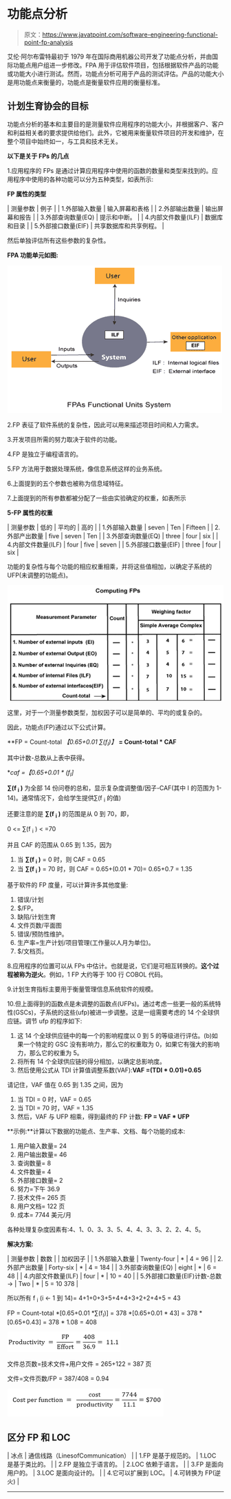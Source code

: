 # 功能点分析

> 原文：<https://www.javatpoint.com/software-engineering-functional-point-fp-analysis>

艾伦·阿尔布雷特最初于 1979 年在国际商用机器公司开发了功能点分析，并由国际功能点用户组进一步修改。FPA 用于评估软件项目，包括根据软件产品的功能或功能大小进行测试。然而，功能点分析可用于产品的测试评估。产品的功能大小是用功能点来衡量的，功能点是衡量软件应用的衡量标准。

## 计划生育协会的目标

功能点分析的基本和主要目的是测量软件应用程序的功能大小，并根据客户、客户和利益相关者的要求提供给他们。此外，它被用来衡量软件项目的开发和维护，在整个项目中始终如一，与工具和技术无关。

**以下是关于 FPs 的几点**

1.应用程序的 FPs 是通过计算应用程序中使用的函数的数量和类型来找到的。应用程序中使用的各种功能可以分为五种类型，如表所示:

**FP 属性的类型**

| 测量参数 | 例子 |
| 1.外部输入数量 | 输入屏幕和表格 |
| 2.外部输出数量 | 输出屏幕和报告 |
| 3.外部查询数量(EQ) | 提示和中断。 |
| 4.内部文件数量(ILF) | 数据库和目录 |
| 5.外部接口数量(EIF) | 共享数据库和共享例程。 |

然后单独评估所有这些参数的复杂性。

**FPA 功能单元如图:**

![Functional Point (FP) Analysis](img/c5ed654cd8fb83c2b363e5519cd9a0e2.png)

2.FP 表征了软件系统的复杂性，因此可以用来描述项目时间和人力需求。

3.开发项目所需的努力取决于软件的功能。

4.FP 是独立于编程语言的。

5.FP 方法用于数据处理系统，像信息系统这样的业务系统。

6.上面提到的五个参数也被称为信息域特征。

7.上面提到的所有参数都被分配了一些由实验确定的权重，如表所示

**5-FP 属性的权重**

| 测量参数 | 低的 | 平均的 | 高的 |
| 1.外部输入数量 | seven | Ten | Fifteen |
| 2.外部产出数量 | five | seven | Ten |
| 3.外部查询数量(EQ) | three | four | six |
| 4.内部文件数量(ILF) | four | five | seven |
| 5.外部接口数量(EIF) | three | four | six |

功能的复杂性与每个功能的相应权重相乘，并将这些值相加，以确定子系统的 UFP(未调整的功能点)。

![Functional Point (FP) Analysis](img/9eaed64020e68bbad366b4379b6fb4dc.png)

这里，对于一个测量参数类型，加权因子可以是简单的、平均的或复杂的。

因此，功能点(FP)通过以下公式计算。

**FP = Count-total *【0.65+0.01 *∑(f<sub>I</sub>)】**
**= Count-total * CAF**

其中计数-总数从上表中获得。

**caf =【0.65+0.01 * *(f<sub>I</sub>]**

**∑(f <sub>i</sub> )** 为全部 14 份问卷的总和，显示复杂度调整值/因子-CAF(其中 I 的范围为 1-14)。通常情况下，会给学生提供∑(f <sub>i</sub> 的值)

还要注意的是 **∑(f <sub>i</sub> )** 的范围是从 0 到 70，即，

0 <= ∑(f <sub>i</sub> ) < =70

并且 CAF 的范围从 0.65 到 1.35，因为

1.  当 **∑(f <sub>i</sub> )** = 0 时，则 CAF = 0.65
2.  当 **∑(f <sub>i</sub> )** = 70 时，则 CAF = 0.65+(0.01 * 70)= 0.65+0.7 = 1.35

基于软件的 FP 度量，可以计算许多其他度量:

1.  错误/计划
2.  $/FP。
3.  缺陷/计划生育
4.  文件页数/平面图
5.  错误/预防性维护。
6.  生产率=生产计划/项目管理(工作量以人月为单位)。
7.  $/文档页。

8.应用程序的位置可以从 FPs 中估计。也就是说，它们是可相互转换的。**这个过程被称为逆火**。例如，1 FP 大约等于 100 行 COBOL 代码。

9.计划生育指标主要用于衡量管理信息系统软件的规模。

10.但上面得到的函数点是未调整的函数点(UFPs)。通过考虑一些更一般的系统特性(GSCs)，子系统的这些(ufp)被进一步调整。这是一组需要考虑的 14 个全球供应链。调节 ufp 的程序如下:

1.  这 14 个全球供应链中的每一个的影响程度以 0 到 5 的等级进行评估。(b)如果一个特定的 GSC 没有影响力，那么它的权重取为 0，如果它有强大的影响力，那么它的权重为 5。
2.  将所有 14 个全球供应链的得分相加，以确定总影响度。
3.  然后使用公式从 TDI 计算值调整系数(VAF):**VAF =(TDI * 0.01)+0.65**

请记住，VAF 值在 0.65 到 1.35 之间，因为

1.  当 TDI = 0 时，VAF = 0.65
2.  当 TDI = 70 时，VAF = 1.35
3.  然后，VAF 与 UFP 相乘，得到最终的 FP 计数: **FP = VAF * UFP**

**示例:**计算以下数据的功能点、生产率、文档、每个功能的成本:

1.  用户输入数量= 24
2.  用户输出数量= 46
3.  查询数量= 8
4.  文件数量= 4
5.  外部接口数量= 2
6.  努力=下午 36.9
7.  技术文件= 265 页
8.  用户文档= 122 页
9.  成本= 7744 美元/月

各种处理复杂度因素有:4、1、0、3、3、5、4、4、3、3、2、2、4、5。

**解决方案:**

| 测量参数 | 数数 |  | 加权因子 |
| 1.外部输入数量 | Twenty-four | * | 4 = 96 |
| 2.外部产出数量 | Forty-six | * | 4 = 184 |
| 3.外部查询数量(EQ) | eight | * | 6 = 48 |
| 4.内部文件数量(ILF) | four | * | 10 = 40 |
| 5.外部接口数量(EIF)计数-总数→ | Two | * | 5 = 10
378 |

所以所有 f <sub>i</sub> (i ← 1 到 14)= 4+1+0+3+5+4+4+3+2+2+4+5 = 43

FP = Count-total *[0.65+0.01 *∑(f<sub>I</sub>)]
= 378 *[0.65+0.01 * 43]
= 378 *[0.65+0.43]
= 378 * 1.08 = 408

![Functional Point (FP) Analysis](img/ba2e667255e6f22aa689c4a67ca52c50.png)

文件总页数=技术文件+用户文件
= 265+122 = 387 页

文件=文件页数/FP
= 387/408 = 0.94

![Functional Point (FP) Analysis](img/7b116c70419300c169f7ca9da9606ed0.png)

## 区分 FP 和 LOC

| 冰点 | 通信线路（LinesofCommunication） |
| 1.FP 是基于规范的。 | 1.LOC 是基于类比的。 |
| 2.FP 是独立于语言的。 | 2.LOC 依赖于语言。 |
| 3.FP 是面向用户的。 | 3.LOC 是面向设计的。 |
| 4.它可以扩展到 LOC。 | 4.可转换为 FP(逆火) |

* * *